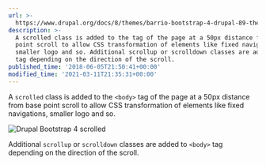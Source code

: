 ```yaml
---
url: >-
  https://www.drupal.org/docs/8/themes/barrio-bootstrap-4-drupal-89-theme/bootstrap-barrio-features/body-scroll-class
description: >-
  A scrolled class is added to the tag of the page at a 50px distance from base
  point scroll to allow CSS transformation of elements like fixed navigations,
  smaller logo and so. Additional scrollup or scrolldown classes are added to
  tag depending on the direction of the scroll.
published_time: '2018-06-05T21:50:41+00:00'
modified_time: '2021-03-11T21:35:31+00:00'
---
```

A `scrolled` class is added to the `<body>` tag of the page at a 50px distance from base point scroll to allow CSS transformation of elements like fixed navigations, smaller logo and so.

![Drupal Bootstrap 4 scrolled](https://www.drupal.org/files/scrolled.jpg)

Additional `scrollup` or `scrolldown` classes are added to `<body>` tag depending on the direction of the scroll.